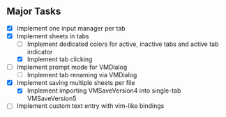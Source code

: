 ## Major Tasks
- [x] Implement one input manager per tab
- [x] Implement sheets in tabs
    - [ ] Implement dedicated colors for active, inactive tabs and active tab indicator
    - [x] Implement tab clicking
- [ ] Implement prompt mode for VMDialog
    - [ ] Implement tab renaming via VMDialog
- [x] Implement saving multiple sheets per file
    - [x] Implement importing VMSaveVersion4 into single-tab VMSaveVersion5
- [ ] Implement custom text entry with vim-like bindings